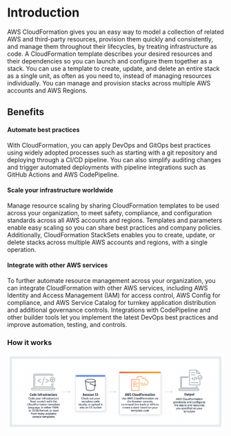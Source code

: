 # Introduction

AWS CloudFormation gives you an easy way to model a collection of related AWS and third-party resources, provision them quickly and consistently, and manage them throughout their lifecycles, by treating infrastructure as code. A CloudFormation template describes your desired resources and their dependencies so you can launch and configure them together as a stack. You can use a template to create, update, and delete an entire stack as a single unit, as often as you need to, instead of managing resources individually. You can manage and provision stacks across multiple AWS accounts and AWS Regions.

## Benefits

#### Automate best practices <a id="Automate_best_practices"></a>

With CloudFormation, you can apply DevOps and GitOps best practices using widely adopted processes such as starting with a git repository and deploying through a CI/CD pipeline. You can also simplify auditing changes and trigger automated deployments with pipeline integrations such as GitHub Actions and AWS CodePipeline.

#### Scale your infrastructure worldwide <a id="Scale_your_infrastructure_worldwide"></a>

Manage resource scaling by sharing CloudFormation templates to be used across your organization, to meet safety, compliance, and configuration standards across all AWS accounts and regions. Templates and parameters enable easy scaling so you can share best practices and company policies. Additionally, CloudFormation StackSets enables you to create, update, or delete stacks across multiple AWS accounts and regions, with a single operation.

#### Integrate with other AWS services <a id="Integrate_with_other_AWS_services"></a>

To further automate resource management across your organization, you can integrate CloudFormation with other AWS services, including AWS Identity and Access Management \(IAM\) for access control, AWS Config for compliance, and AWS Service Catalog for turnkey application distribution and additional governance controls. Integrations with CodePipeline and other builder tools let you implement the latest DevOps best practices and improve automation, testing, and controls.

### How it works <a id="How_it_works"></a>

![](../.gitbook/assets/image%20%2811%29.png)

